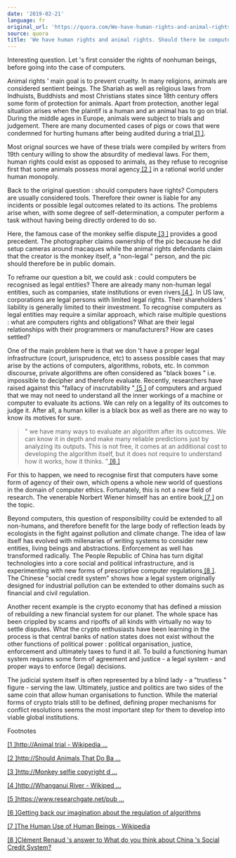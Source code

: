 ```yaml
---
date: '2019-02-21'
language: fr
original_url: 'https://quora.com/We-have-human-rights-and-animal-rights-Should-there-be-computer-rights/answer/Clément-Renaud'
source: quora
title: 'We have human rights and animal rights. Should there be computer rights?'
---
```


Interesting question. Let 's first consider the rights of nonhuman
beings, before going into the case of computers.

Animal rights ' main goal is to prevent cruelty. In many religions,
animals are considered sentient beings. The Shariah as well as religious
laws from Indhuists, Buddhists and most Christians states since 18th
century offers some form of protection for animals. Apart from
protection, another legal situation arises when the plaintif is a human
and an animal has to go on trial. During the middle ages in Europe,
animals were subject to trials and judgement. There are many documented
cases of pigs or cows that were condemned for hurting humans after being
audited during a trial[ [1 ]](#GAtHu).

Most orignal sources we have of these trials were compiled by writers
from 19th century willing to show the absurdity of medieval laws. For
them, human rights could exist as opposed to animals, as they refuse to
recognise first that some animals possess moral agency[ [2 ]](#PbQTC) in
a rational world under human monopoly.

Back to the original question : should computers have rights? Computers
are usually considered tools. Therefore their owner is liable for any
incidents or possible legal outcomes related to its actions. The
problems arise when, with some degree of self-determination, a computer
perform a task without having being directly ordered to do so.

Here, the famous case of the monkey selfie dispute[ [3 ]](#RFUNK)
provides a good precedent. The photographer claims ownership of the pic
because he did setup cameras around macaques while the animal rights
defendants claim that the creator is the monkey itself, a  "non-legal "
person, and the pic should therefore be in public domain.

To reframe our question a bit, we could ask : could computers be
recognised as legal entities? There are already many non-human legal
entities, such as companies, state institutions or even
rivers[ [4 ]](#lcTZC). In US law, corporations are legal persons with
limited legal rights. Their shareholders ' liability is generally
limited to their investment. To recognise computers as legal entities
may require a similar approach, which raise multiple questions : what
are computers rights and obligations? What are their legal relationships
with their programmers or manufacturers? How are cases settled?

One of the main problem here is that we don 't have a proper legal
infrastructure (court, jurisprudence, etc) to assess possible cases that
may arise by the actions of computers, algorithms, robots, etc. In
common discourse, private algorithms are often considered as  "black
boxes " i.e. impossible to decipher and therefore evaluate. Recently,
researchers have raised against this  "fallacy of
inscrutability "[ [5 ]](#FYpbM) of computers and argued that we may not
need to understand all the inner workings of a machine or computer to
evaluate its actions. We can rely on a legality of its outcomes to judge
it. After all, a human killer is a black box as well as there are no way
to know its motives for sure.

>  " we have many ways to evaluate an algorithm after its outcomes. We
> can know it in depth and make many reliable predictions just by
> analyzing its outputs. This is not free, it comes at an additional
> cost to developing the algorithm itself, but it does not require to
> understand how it works, how it thinks.  "[ [6 ]](#vBznl)

For this to happen, we need to recognise first that computers have some
form of agency of their own, which opens a whole new world of questions
in the domain of computer ethics. Fortunately, this is not a new field
of research. The venerable Norbert Wiener himself has an entire
book[ [7 ]](#WYKqv) on the topic.

Beyond computers, this question of responsibility could be extended to
all non-humans, and therefore benefit for the large body of reflection
leads by ecologists in the fight against pollution and climate change.
The idea of law itself has evolved with millenaries of writing systems
to consider new entities, living beings and abstractions. Enforcement as
well has transformed radically. The People Republic of China has turn
digital technologies into a core social and political infrastructure,
and is experimenting with new forms of prescriptive computer
regulations[ [8 ]](#XiZgf). The Chinese "social credit system" shows how
a legal system originally designed for industrial pollution can be
extended to other domains such as financial and civil regulation.

Another recent example is the crypto economy that has defined a mission
of rebuilding a new financial system for our planet. The whole space has
been crippled by scams and ripoffs of all kinds with virtually no way to
settle disputes. What the crypto enthusiasts have been learning in the
process is that central banks of nation states does not exist without
the other functions of political power : political organisation,
justice, enforcement and ultimately taxes to fund it all. To build a
functioning human system requires some form of agreement and justice - a
legal system - and proper ways to enforce (legal) decisions.

The judicial system itself is often represented by a blind lady - a
 "trustless " figure - serving the law. Ultimately, justice and politics
are two sides of the same coin that allow human organisations to
function. While the material forms of crypto trials still to be defined,
defining proper mechanisms for conflict resolutions seems the most
important step for them to develop into viable global institutions.

Footnotes

[ [1 ]](#cite-GAtHu)[http://Animal trial - Wikipedia
 ...](http://animal%20trial%20-%20wikipedia%20(https//en.m.wikipedia.org/wiki/Animal_trial))

[ [2 ]](#cite-PbQTC)[http://Should Animals That Do
Ba ...](http://should%20animals%20that%20do%20bad%20things%20be%20tried%20in%20court/?+(https://slate.com/human-interest/2013/02/medieval-animal-trials-why-theyre-not-quite-as-crazy-as-they-sound.html))

[ [3 ]](#cite-RFUNK)[http://Monkey selfie copyright
d ...](http://monkey%20selfie%20copyright%20dispute%20-%20wikipedia%20(https//en.m.wikipedia.org/wiki/Monkey_selfie_copyright_dispute)%20)

[ [4 ]](#cite-lcTZC)[http://Whanganui River -
Wikiped ...](http://whanganui%20river%20-%20wikipedia%20(https//en.m.wikipedia.org/wiki/Whanganui_River))

[ [5 ]](#cite-FYpbM)[https://www.researchgate.net/pub ...](https://www.researchgate.net/publication/328292009_The_fallacy_of_inscrutability%20(https://www.researchgate.net/publication/328292009_The_fallacy_of_inscrutability)%20)

[ [6 ]](#cite-vBznl)[Getting back our imagination about the regulation
of algorithms](https://reticular.hypotheses.org/366)

[ [7 ]](#cite-WYKqv)[The Human Use of Human Beings -
Wikipedia](https://en.wikipedia.org/wiki/The_Human_Use_of_Human_Beings)

[ [8 ]](#cite-XiZgf)[Clément Renaud 's answer to What do you think about
China 's Social Credit
System?](http://quora.com/What-do-you-think-about-Chinas-Social-Credit-System/answer/Cl%C3%A9ment-Renaud)
